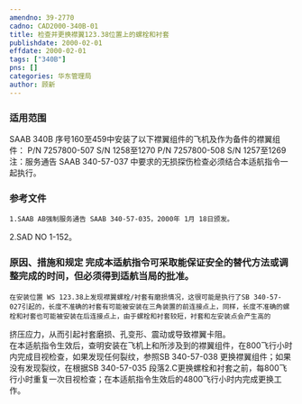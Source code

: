 ```yaml
---
amendno: 39-2770  
cadno: CAD2000-340B-01  
title: 检查并更换襟翼123.38位置上的螺栓和衬套  
publishdate: 2000-02-01  
effdate: 2000-02-01  
tags: ["340B"]  
pns: []  
categories: 华东管理局  
author: 顾新  
---
```

  
### 适用范围  
SAAB 340B 序号160至459中安装了以下襟翼组件的飞机及作为备件的襟翼组件： P/N 7257800-507 S/N 1258至1270 P/N 7257800-508 S/N 1257至1269
注：服务通告 SAAB 340-57-037 中要求的无损探伤检查必须结合本适航指令一起执行。  
  
<!--more-->  
### 参考文件  
    1.SAAB AB强制服务通告 SAAB 340-57-035，2000年 1月 18日颁发。  
 2.SAD NO 1-152。  
  
### 原因、措施和规定     完成本适航指令可采取能保证安全的替代方法或调整完成的时间，但必须得到适航当局的批准。  
    在安装位置 WS 123.38上发现襟翼螺栓/衬套有磨损情况，这很可能是执行了SB 340-57-027引起的，长度不准确的衬套有可能被安装在三角装置的前连接点上，同样，长度不准确的螺栓和衬套也可能被安装在后连接点上，由于螺栓和衬套较短，衬套和左安装点会产生高的  
  
挤压应力，从而引起衬套磨损、孔变形、震动或导致襟翼卡阻。  
    在本适航指令生效后，查明安装在飞机上和所涉及到的襟翼组件，在800飞行小时内完成目视检查，如果发现任何裂纹，参照SB 340-57-038 更换襟翼组件；如果没有发现裂纹，在根据SB 340-57-035 段落2.C更换螺栓和衬套之前，每800飞行小时重复一次目视检查；在本适航指令生效后的4800飞行小时内完成更换工作。  
